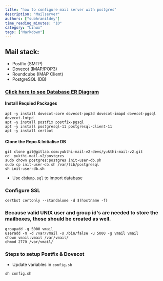 ```yaml
---
title: "how to configure mail server with postgres"
description: "Mailserver"
authors: ["subhranildey"]
time_reading_minutes: "10"
category: "Linux"
tags: ["Markdown"]
---
```


## Mail stack:
 - Postfix (SMTP)
 - Dovecot (IMAP/POP3)
 - Roundcube (IMAP Client)
 - PostgreSQL (DB)

### [Click here to see Database ER Diagram](https://gitlab.com/yukthi-mail-v2-devs/yukthi-mail-v2/uploads/42479833b0e4ecc38f9c9467bbc109d6/ER-Diagram.png)

#### Install Requied Packages
 
 ```
 apt -y install dovecot-core dovecot-pop3d dovecot-imapd dovecot-pgsql dovecot-lmtpd
 apt -y install postfix postfix-pgsql
 apt -y install postgresql-11 postgresql-client-11
 apt -y install certbot
```

#### Clone the Repo & Initialise DB

```
git clone git@gitlab.com:yukthi-mail-v2-devs/yukthi-mail-v2.git
cd  yukthi-mail-v2/postgres
sudo chown postgres:postgres init-user-db.sh
sudo cp init-user-db.sh /var/lib/postgresql
sh init-user-db.sh
```
* Use `dbdump.sql` to import database

### Configure SSL

 ```
 certbot certonly --standalone -d $(hostname -f)
```

### Because valid UNIX user and group id's are needed to store the mailboxes, those should be created as well.

```
groupadd -g 5000 vmail
useradd -m -d /var/vmail -s /bin/false -u 5000 -g vmail vmail
chown vmail:vmail /var/vmail/
chmod 2770 /var/vmail/
```

### Steps to setup Postfix & Dovecot

 * Update variables in `config.sh`
```
sh config.sh
```
